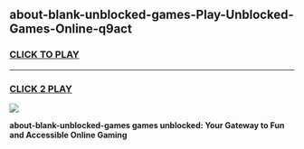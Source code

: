 
## about-blank-unblocked-games-Play-Unblocked-Games-Online-q9act
<h3>
<a href="https://premium76.site?title=about-blank-unblocked-games&ref=25A">CLICK TO PLAY</a></h3>
<hr>

<h3>
<a href="https://premium76.site?title=about-blank-unblocked-games&ref=25A">CLICK 2 PLAY</a>
  
</h3>

<a href="https://premium76.site?title=about-blank-unblocked-games&ref=25A"><img src="https://clearcache.store/games.png"></a>


**about-blank-unblocked-games games unblocked: Your Gateway to Fun and Accessible Online Gaming**

